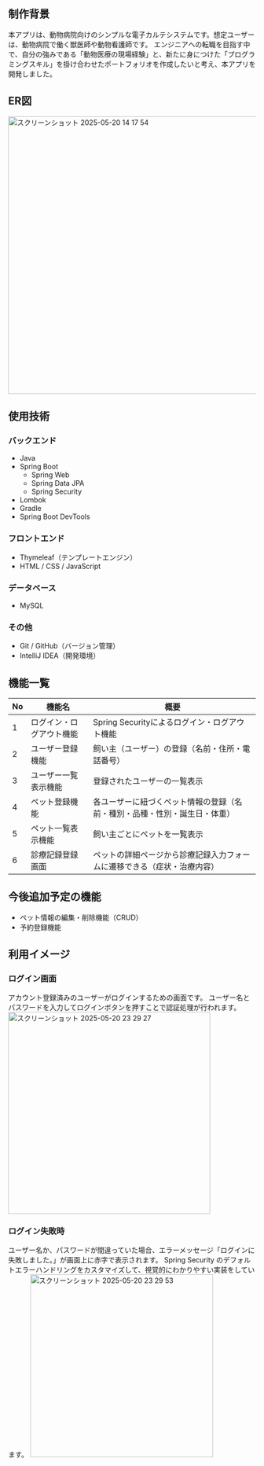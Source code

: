## 制作背景
本アプリは、動物病院向けのシンプルな電子カルテシステムです。想定ユーザーは、動物病院で働く獣医師や動物看護師です。
エンジニアへの転職を目指す中で、自分の強みである「動物医療の現場経験」と、新たに身につけた「プログラミングスキル」を掛け合わせたポートフォリオを作成したいと考え、本アプリを開発しました。

## ER図
<img width="565" alt="スクリーンショット 2025-05-20 14 17 54" src="https://github.com/user-attachments/assets/e4a0eea0-fd7c-484c-98f9-c51474b5744e" />

## 使用技術

### バックエンド
- Java 
- Spring Boot 
  - Spring Web
  - Spring Data JPA
  - Spring Security
- Lombok
- Gradle
- Spring Boot DevTools

### フロントエンド
- Thymeleaf（テンプレートエンジン）
- HTML / CSS / JavaScript

### データベース
- MySQL

### その他
- Git / GitHub（バージョン管理）
- IntelliJ IDEA（開発環境）


## 機能一覧

| No | 機能名                     | 概要                                                                 |
|----|----------------------------|----------------------------------------------------------------------|
| 1  | ログイン・ログアウト機能     | Spring Securityによるログイン・ログアウト機能 |
| 2  | ユーザー登録機能             | 飼い主（ユーザー）の登録（名前・住所・電話番号）                     |
| 3  | ユーザー一覧表示機能         | 登録されたユーザーの一覧表示           |
| 4  | ペット登録機能               | 各ユーザーに紐づくペット情報の登録（名前・種別・品種・性別・誕生日・体重） |
| 5  | ペット一覧表示機能           | 飼い主ごとにペットを一覧表示                                         |
| 6  | 診療記録登録画面     | ペットの詳細ページから診療記録入力フォームに遷移できる（症状・治療内容） |


## 今後追加予定の機能

- ペット情報の編集・削除機能（CRUD）
- 予約登録機能

## 利用イメージ
### ログイン画面
アカウント登録済みのユーザーがログインするための画面です。
ユーザー名とパスワードを入力してログインボタンを押すことで認証処理が行われます。
<img width="411" alt="スクリーンショット 2025-05-20 23 29 27" src="https://github.com/user-attachments/assets/16cdb7cc-bd2a-4f32-81da-ccb69d73051c" />

### ログイン失敗時
ユーザー名か、パスワードが間違っていた場合、エラーメッセージ「ログインに失敗しました。」が画面上に赤字で表示されます。
Spring Security のデフォルトエラーハンドリングをカスタマイズして、視覚的にわかりやすい実装をしています。
<img width="372" alt="スクリーンショット 2025-05-20 23 29 53" src="https://github.com/user-attachments/assets/1e30a09f-5162-43e6-857c-0239b3de9237" />



